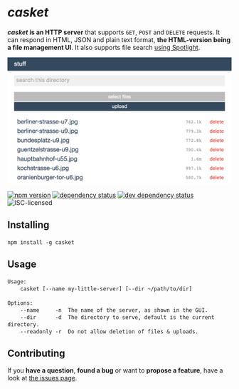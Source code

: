 # *casket*

***casket* is an HTTP server** that supports `GET`, `POST` and `DELETE` requests. It can respond in HTML, JSON and plain text format, **the HTML-version being a file management UI**. It also supports file search [using Spotlight](https://github.com/derhuerst/node-spotlight).

![casket serving a directory](demo.png)

[![npm version](https://img.shields.io/npm/v/casket.svg)](https://www.npmjs.com/package/casket)
[![dependency status](https://img.shields.io/david/derhuerst/casket.svg)](https://david-dm.org/derhuerst/casket)
[![dev dependency status](https://img.shields.io/david/dev/derhuerst/casket.svg)](https://david-dm.org/derhuerst/casket#info=devDependencies)
![ISC-licensed](https://img.shields.io/github/license/derhuerst/casket.svg)


## Installing

```shell
npm install -g casket
```


## Usage

```
Usage:
	casket [--name my-little-server] [--dir ~/path/to/dir]

Options:
    --name     -n  The name of the server, as shown in the GUI.
    --dir      -d  The directory to serve, default is the current directory.
    --readonly -r  Do not allow deletion of files & uploads.
```


## Contributing

If you **have a question**, **found a bug** or want to **propose a feature**, have a look at [the issues page](https://github.com/derhuerst/casket/issues).
